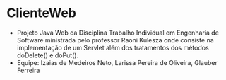 # ClienteWeb
+  Projeto Java Web da Disciplina Trabalho Individual em Engenharia de Software  ministrada pelo professor Raoni Kulesza
  onde consiste na implementação de um Servlet além dos tratamentos dos métodos doDelete() e doPut(). 
  + Equipe: 
   Izaias de Medeiros Neto,
   Larissa Pereira de Oliveira,
   Glauber Ferreira
